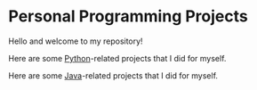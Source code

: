 # Personal Programming Projects

Hello and welcome to my repository!

Here are some [Python](https://github.com/Zachary-Harrison/Programming/tree/main/Python)-related projects that I did for myself.

Here are some [Java](https://github.com/Zachary-Harrison/Programming/tree/main/Java)-related projects that I did for myself.


